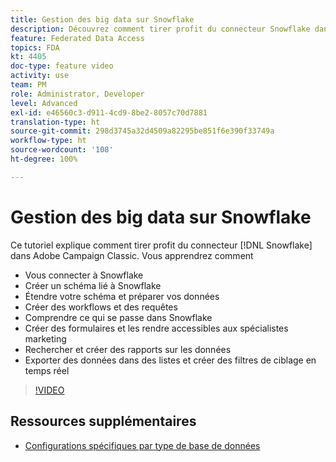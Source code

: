 ```yaml
---
title: Gestion des big data sur Snowflake
description: Découvrez comment tirer profit du connecteur Snowflake dans Adobe Campaign Classic
feature: Federated Data Access
topics: FDA
kt: 4405
doc-type: feature video
activity: use
team: PM
role: Administrator, Developer
level: Advanced
exl-id: e46560c3-d911-4cd9-8be2-8057c70d7881
translation-type: ht
source-git-commit: 298d3745a32d4509a82295be851f6e390f33749a
workflow-type: ht
source-wordcount: '108'
ht-degree: 100%

---
```


# Gestion des big data sur Snowflake

Ce tutoriel explique comment tirer profit du connecteur [!DNL Snowflake] dans Adobe Campaign Classic.
Vous apprendrez comment

* Vous connecter à Snowflake
* Créer un schéma lié à Snowflake
* Étendre votre schéma et préparer vos données
* Créer des workflows et des requêtes
* Comprendre ce qui se passe dans Snowflake
* Créer des formulaires et les rendre accessibles aux spécialistes marketing
* Rechercher et créer des rapports sur les données
* Exporter des données dans des listes et créer des filtres de ciblage en temps réel

>[!VIDEO](https://video.tv.adobe.com/v/31588?quality=12&learn=on)

## Ressources supplémentaires

* [Configurations spécifiques par type de base de données](https://docs.adobe.com/content/help/fr-FR/campaign-classic/using/getting-started/accessing-external-database/specific-configuration-database.html)
